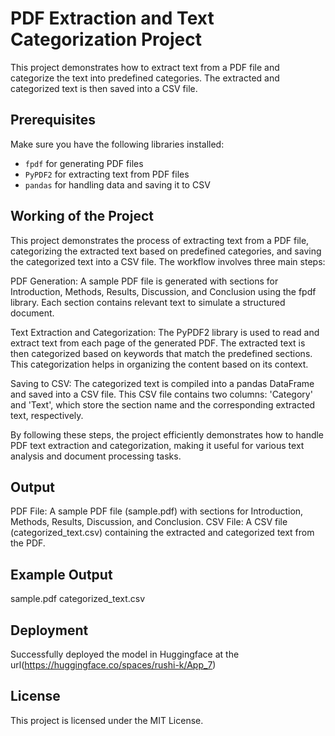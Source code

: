 # PDF Extraction and Text Categorization Project

This project demonstrates how to extract text from a PDF file and categorize the text into predefined categories. The extracted and categorized text is then saved into a CSV file.

## Prerequisites

Make sure you have the following libraries installed:

- `fpdf` for generating PDF files
- `PyPDF2` for extracting text from PDF files
- `pandas` for handling data and saving it to CSV

## Working of the Project
This project demonstrates the process of extracting text from a PDF file, categorizing the extracted text based on predefined categories, and saving the categorized text into a CSV file. The workflow involves three main steps:

PDF Generation: A sample PDF file is generated with sections for Introduction, Methods, Results, Discussion, and Conclusion using the fpdf library. Each section contains relevant text to simulate a structured document.

Text Extraction and Categorization: The PyPDF2 library is used to read and extract text from each page of the generated PDF. The extracted text is then categorized based on keywords that match the predefined sections. This categorization helps in organizing the content based on its context.

Saving to CSV: The categorized text is compiled into a pandas DataFrame and saved into a CSV file. This CSV file contains two columns: 'Category' and 'Text', which store the section name and the corresponding extracted text, respectively.

By following these steps, the project efficiently demonstrates how to handle PDF text extraction and categorization, making it useful for various text analysis and document processing tasks.









## Output
PDF File: A sample PDF file (sample.pdf) with sections for Introduction, Methods, Results, Discussion, and Conclusion.
CSV File: A CSV file (categorized_text.csv) containing the extracted and categorized text from the PDF.
## Example Output
sample.pdf
categorized_text.csv

## Deployment
Successfully deployed the model in Huggingface at the url(https://huggingface.co/spaces/rushi-k/App_7)
## License
This project is licensed under the MIT License.
